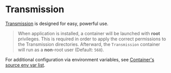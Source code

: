 # Transmission

[Transmission](https://transmissionbt.com/) is designed for easy, powerful use.

> When application is installed, a container will be launched with **root** privileges.
> This is required in order to apply the correct permissions to the Transmission directories.
> Afterward, the `Transmission` container will run as a **non**-root user (Default: `568`).

For additional configuration via environment variables, see [Container's source env var list](https://github.com/onedr0p/containers/tree/main/apps/transmission).
